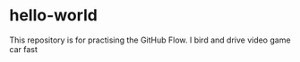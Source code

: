 # hello-world
This repository is for practising the GitHub Flow.
I bird and drive video game car fast
